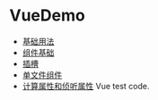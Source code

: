 # VueDemo
- [基础用法](https://github.com/lvfaqiang/VueDemo/tree/master/lesson_01_%E5%9F%BA%E7%A1%80)
- [组件基础](https://github.com/lvfaqiang/VueDemo/tree/master/lesson_02_component)
- [插槽](https://github.com/lvfaqiang/VueDemo/tree/master/lesson_03_slot(%E6%8F%92%E6%A7%BD))
- [单文件组件](https://github.com/lvfaqiang/VueDemo/tree/master/lesson_04_%E5%8D%95%E6%96%87%E4%BB%B6%E7%BB%84%E4%BB%B6/vue-demo)
- [计算属性和侦听属性](https://github.com/lvfaqiang/VueDemo/tree/master/lesson_04_%E5%8D%95%E6%96%87%E4%BB%B6%E7%BB%84%E4%BB%B6/vue-demo/src/views/computed)
Vue test code.
